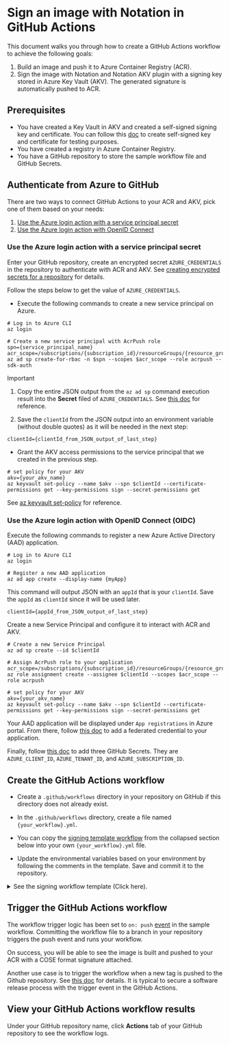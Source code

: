 # Sign an image with Notation in GitHub Actions

This document walks you through how to create a GitHub Actions workflow to achieve the following goals:

1. Build an image and push it to Azure Container Registry (ACR).
2. Sign the image with Notation and Notation AKV plugin with a signing key stored in Azure Key Vault (AKV). The generated signature is automatically pushed to ACR.

## Prerequisites

- You have created a Key Vault in AKV and created a self-signed signing key and certificate. You can follow this [doc](https://learn.microsoft.com/en-us/azure/container-registry/container-registry-tutorial-sign-build-push#create-a-self-signed-certificate-azure-cli) to create self-signed key and certificate for testing purposes. 
- You have created a registry in Azure Container Registry.
- You have a GitHub repository to store the sample workflow file and GitHub Secrets.

## Authenticate from Azure to GitHub
There are two ways to connect GitHub Actions to your ACR and AKV, pick one of them based on your needs:
1. [Use the Azure login action with a service principal secret](https://learn.microsoft.com/en-us/azure/developer/github/connect-from-azure?tabs=azure-portal%2Clinux#use-the-azure-login-action-with-a-service-principal-secret)
2. [Use the Azure login action with OpenID Connect](https://learn.microsoft.com/en-us/azure/developer/github/connect-from-azure?tabs=azure-portal%2Clinux#use-the-azure-login-action-with-openid-connect)

### Use the Azure login action with a service principal secret

Enter your GitHub repository, create an encrypted secret `AZURE_CREDENTIALS` in the repository to authenticate with ACR and AKV. See [creating encrypted secrets for a repository](https://docs.github.com/en/actions/security-guides/encrypted-secrets#creating-encrypted-secrets-for-a-repository) for details.

Follow the steps below to get the value of `AZURE_CREDENTIALS`. 

- Execute the following commands to create a new service principal on Azure. 

```
# Log in to Azure CLI
az login

# Create a new service principal with AcrPush role
spn={service_principal_name}
acr_scope=/subscriptions/{subscription_id}/resourceGroups/{resource_group}
az ad sp create-for-rbac -n $spn --scopes $acr_scope --role acrpush --sdk-auth
```

> [!IMPORTANT]
> 1. Copy the entire JSON output from the `az ad sp` command execution result into the **Secret** filed of `AZURE_CREDENTIALS`. See [this doc](https://learn.microsoft.com/en-us/azure/developer/github/connect-from-azure?tabs=azure-portal%2Cwindows#add-the-service-principal-as-a-github-secret) for reference.
>
> 2. Save the `clientId` from the JSON output into an environment variable (without double quotes) as it will be needed in the next step:
>```
>clientId={clientId_from_JSON_output_of_last_step}
>```

- Grant the AKV access permissions to the service principal that we created in the previous step.

```
# set policy for your AKV
akv={your_akv_name}
az keyvault set-policy --name $akv --spn $clientId --certificate-permissions get --key-permissions sign --secret-permissions get
```

See [az keyvault set-policy](https://learn.microsoft.com/en-us/cli/azure/keyvault?view=azure-cli-latest#az-keyvault-set-policy) for reference.

### Use the Azure login action with OpenID Connect (OIDC)

Execute the following commands to register a new Azure Active Directory (AAD) application.

```
# Log in to Azure CLI
az login

# Register a new AAD application
az ad app create --display-name {myApp}
```

This command will output JSON with an `appId` that is your `clientId`. Save the `appId` as `clientId` since it will be used later.
```
clientId={appId_from_JSON_output_of_last_step}
```

Create a new Service Principal and configure it to interact with ACR and AKV.
```
# Create a new Service Principal
az ad sp create --id $clientId

# Assign AcrPush role to your application
acr_scope=/subscriptions/{subscription_id}/resourceGroups/{resource_group}
az role assignment create --assignee $clientId --scopes $acr_scope --role acrpush

# set policy for your AKV
akv={your_akv_name}
az keyvault set-policy --name $akv --spn $clientId --certificate-permissions get --key-permissions sign --secret-permissions get
```

Your AAD application will be displayed under `App registrations` in Azure portal. From there, follow [this doc](https://learn.microsoft.com/en-us/azure/developer/github/connect-from-azure?tabs=azure-portal%2Clinux#add-federated-credentials) to add a federated credential to your application.

Finally, follow [this doc](https://learn.microsoft.com/en-us/azure/developer/github/connect-from-azure?tabs=azure-portal%2Clinux#create-github-secrets) to add three GitHub Secrets. They are `AZURE_CLIENT_ID`, `AZURE_TENANT_ID`, and `AZURE_SUBSCRIPTION_ID`.

## Create the GitHub Actions workflow

- Create a `.github/workflows` directory in your repository on GitHub if this directory does not already exist.

- In the `.github/workflows` directory, create a file named `{your_workflow}.yml`. 

- You can copy the [signing template workflow](https://github.com/notation-playground/notation-integration-with-ACR-and-AKV/blob/template/sign-template.yml) from the collapsed section below into your own `{your_workflow}.yml` file.

- Update the environmental variables based on your environment by following the comments in the template. Save and commit it to the repository.

<details>

<summary>See the signing workflow template (Click here).</summary>

```yaml
# Build and push an image to ACR, setup notation and sign the image
name: notation-github-actions-sign-template

on:
  push:

env:
  ACR_REGISTRY_NAME: <registry_name_of_your_ACR>          # example: myRegistry.azurecr.io
  ACR_REPO_NAME: <repository_name_of_your_ACR>            # example: myRepo
  AKV_NAME: <your_Azure_Key_Vault_Name>                   # example: myAzureKeyVault
  KEY_ID: <key_id_of_your_private_key_to_sign_from_AKV>   # example: https://mynotationakv.vault.azure.net/keys/notationLeafCert/c585b8ad8fc542b28e41e555d9b3a1fd
  NOTATION_EXPERIMENTAL: 1                                # [Optional] when set, use Referrers API in the workflow (Recommended)

jobs:
  notation-sign:
    runs-on: ubuntu-latest
    permissions:
      contents: read
      packages: write
    steps:
      - name: Checkout
        uses: actions/checkout@v3
      - name: prepare
        id: prepare
        # Use `v1` as an example tag, user can pick their own
        run: |
          echo "target_artifact_reference=${{ env.ACR_REGISTRY_NAME }}/${{ env.ACR_REPO_NAME }}:v1" >> "$GITHUB_ENV"
      
      # Log in to Azure with your service principal secret
      - name: Azure login
        uses: Azure/login@v1
        with:
          creds: ${{ secrets.AZURE_CREDENTIALS }}
      # If you are using OIDC and federated credential, make sure to replace the above step with below:
      # - name: Azure login
      #   uses: Azure/login@v1
      #   with:
      #     client-id: ${{ secrets.AZURE_CLIENT_ID }}
      #     tenant-id: ${{ secrets.AZURE_TENANT_ID }}
      #     subscription-id: ${{ secrets.AZURE_SUBSCRIPTION_ID }}

      # Log in to your ACR registry
      - name: ACR login
        run: |
            az acr login --name ${{ env.ACR_REGISTRY_NAME }}
      # Build and push an image to the registry
      # Use `Dockerfile` as an example to build an image
      - name: Build and push
        id: push
        uses: docker/build-push-action@v4
        with:
          push: true
          tags: ${{ env.target_artifact_reference }}
      # Get the manifest digest of the OCI artifact
      - name: Retrieve digest
        run: |
          echo "target_artifact_reference=${{ env.ACR_REGISTRY_NAME }}/${{ env.ACR_REPO_NAME }}@${{ steps.push.outputs.digest }}" >> "$GITHUB_ENV"
      
      # Install Notation CLI with the default version "1.0.0"
      - name: setup notation
        uses: notaryproject/notation-action/setup@main
      
      # Sign your OCI artifact using private key stored in AKV
      - name: sign OCI artifact using key pair from AKV
        uses: notaryproject/notation-action/sign@main
        with:
          plugin_name: azure-kv
          plugin_url: https://github.com/Azure/notation-azure-kv/releases/download/v1.0.1/notation-azure-kv_1.0.1_linux_amd64.tar.gz
          plugin_checksum: f8a75d9234db90069d9eb5660e5374820edf36d710bd063f4ef81e7063d3810b
          key_id: ${{ env.KEY_ID }}
          target_artifact_reference: ${{ env.target_artifact_reference }}
          signature_format: cose
          plugin_config: |-
            ca_certs=.github/cert-bundle/cert-bundle.crt
            self_signed=false
          # If you are using self-signed certificate from AKV, then the `plugin_config` should be:
          # plugin_config: |-
          #   self_signed=true
          allow_referrers_api: 'true'
```

</details>

## Trigger the GitHub Actions workflow

The workflow trigger logic has been set to `on: push` [event](https://docs.github.com/en/actions/using-workflows/triggering-a-workflow#using-events-to-trigger-workflows) in the sample workflow. Committing the workflow file to a branch in your repository triggers the push event and runs your workflow.

On success, you will be able to see the image is built and pushed to your ACR with a COSE format signature attached.

Another use case is to trigger the workflow when a new tag is pushed to the Github repository. See [this doc](https://docs.github.com/en/actions/using-workflows/triggering-a-workflow#example-excluding-branches-and-tags) for details. It is typical to secure a software release process with the trigger event in the GitHub Actions.

## View your GitHub Actions workflow results

Under your GitHub repository name, click **Actions** tab of your GitHub repository to see the workflow logs.

